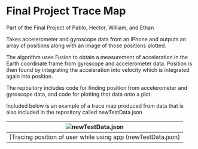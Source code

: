 # Final Project Trace Map

Part of the Final Project of Pablo, Hector, William, and Ethan

Takes accelerometer and gyroscope data from an iPhone and outputs an array of positions along with an image of those positions plotted. 

The algorithm uses Fusion to obtain a measurement of acceleration in the Earth coordinate frame from gyroscope and accelerometer data.
Position is then found by integrating the acceleration into velocity which is integrated again into position.

The repository includes code for finding position from accelerometer and gyroscope data, and code for plotting that data onto a plot.

Included below is an example of a trace map produced from data that is also included in the repository called newTestData.json

| ![newTestData.json](https://media.discordapp.net/attachments/997235042826866780/1003455657514651718/unknown.png) |
|:--:|
| [Tracing position of user while using app (newTestData.json) |

